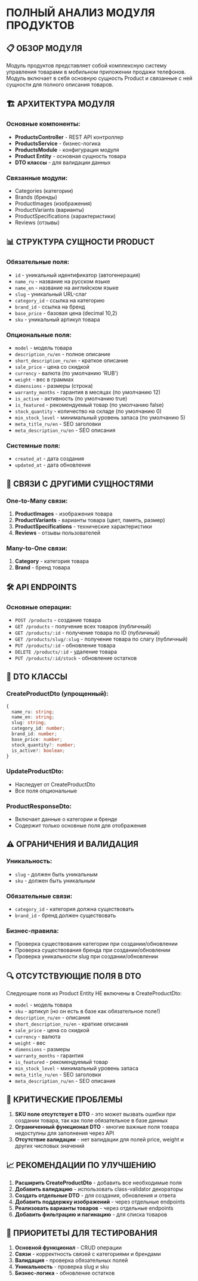 # ПОЛНЫЙ АНАЛИЗ МОДУЛЯ ПРОДУКТОВ

## 📋 ОБЗОР МОДУЛЯ

Модуль продуктов представляет собой комплексную систему управления товарами в мобильном приложении продажи телефонов. Модуль включает в себя основную сущность Product и связанные с ней сущности для полного описания товаров.

## 🏗️ АРХИТЕКТУРА МОДУЛЯ

### Основные компоненты:

- **ProductsController** - REST API контроллер
- **ProductsService** - бизнес-логика
- **ProductsModule** - конфигурация модуля
- **Product Entity** - основная сущность товара
- **DTO классы** - для валидации данных

### Связанные модули:

- Categories (категории)
- Brands (бренды)
- ProductImages (изображения)
- ProductVariants (варианты)
- ProductSpecifications (характеристики)
- Reviews (отзывы)

## 📊 СТРУКТУРА СУЩНОСТИ PRODUCT

### Обязательные поля:

- `id` - уникальный идентификатор (автогенерация)
- `name_ru` - название на русском языке
- `name_en` - название на английском языке
- `slug` - уникальный URL-слаг
- `category_id` - ссылка на категорию
- `brand_id` - ссылка на бренд
- `base_price` - базовая цена (decimal 10,2)
- `sku` - уникальный артикул товара

### Опциональные поля:

- `model` - модель товара
- `description_ru/en` - полное описание
- `short_description_ru/en` - краткое описание
- `sale_price` - цена со скидкой
- `currency` - валюта (по умолчанию 'RUB')
- `weight` - вес в граммах
- `dimensions` - размеры (строка)
- `warranty_months` - гарантия в месяцах (по умолчанию 12)
- `is_active` - активность (по умолчанию true)
- `is_featured` - рекомендуемый товар (по умолчанию false)
- `stock_quantity` - количество на складе (по умолчанию 0)
- `min_stock_level` - минимальный уровень запаса (по умолчанию 5)
- `meta_title_ru/en` - SEO заголовки
- `meta_description_ru/en` - SEO описания

### Системные поля:

- `created_at` - дата создания
- `updated_at` - дата обновления

## 🔗 СВЯЗИ С ДРУГИМИ СУЩНОСТЯМИ

### One-to-Many связи:

1. **ProductImages** - изображения товара
2. **ProductVariants** - варианты товара (цвет, память, размер)
3. **ProductSpecifications** - технические характеристики
4. **Reviews** - отзывы пользователей

### Many-to-One связи:

1. **Category** - категория товара
2. **Brand** - бренд товара

## 🛠️ API ENDPOINTS

### Основные операции:

- `POST /products` - создание товара
- `GET /products` - получение всех товаров (публичный)
- `GET /products/:id` - получение товара по ID (публичный)
- `GET /products/slug/:slug` - получение товара по слагу (публичный)
- `PUT /products/:id` - обновление товара
- `DELETE /products/:id` - удаление товара
- `PUT /products/:id/stock` - обновление остатков

## 📝 DTO КЛАССЫ

### CreateProductDto (упрощенный):

```typescript
{
  name_ru: string;
  name_en: string;
  slug: string;
  category_id: number;
  brand_id: number;
  base_price: number;
  stock_quantity?: number;
  is_active?: boolean;
}
```

### UpdateProductDto:

- Наследует от CreateProductDto
- Все поля опциональные

### ProductResponseDto:

- Включает данные о категории и бренде
- Содержит только основные поля для отображения

## ⚠️ ОГРАНИЧЕНИЯ И ВАЛИДАЦИЯ

### Уникальность:

- `slug` - должен быть уникальным
- `sku` - должен быть уникальным

### Обязательные связи:

- `category_id` - категория должна существовать
- `brand_id` - бренд должен существовать

### Бизнес-правила:

- Проверка существования категории при создании/обновлении
- Проверка существования бренда при создании/обновлении
- Проверка уникальности slug при создании/обновлении

## 🔍 ОТСУТСТВУЮЩИЕ ПОЛЯ В DTO

Следующие поля из Product Entity НЕ включены в CreateProductDto:

- `model` - модель товара
- `sku` - артикул (но он есть в базе как обязательное поле!)
- `description_ru/en` - описания
- `short_description_ru/en` - краткие описания
- `sale_price` - цена со скидкой
- `currency` - валюта
- `weight` - вес
- `dimensions` - размеры
- `warranty_months` - гарантия
- `is_featured` - рекомендуемый товар
- `min_stock_level` - минимальный уровень запаса
- `meta_title_ru/en` - SEO заголовки
- `meta_description_ru/en` - SEO описания

## 🚨 КРИТИЧЕСКИЕ ПРОБЛЕМЫ

1. **SKU поле отсутствует в DTO** - это может вызвать ошибки при создании товара, так как поле обязательное в базе данных
2. **Ограниченный функционал DTO** - многие важные поля товара недоступны для заполнения через API
3. **Отсутствие валидации** - нет валидации для полей price, weight и других числовых значений

## 📈 РЕКОМЕНДАЦИИ ПО УЛУЧШЕНИЮ

1. **Расширить CreateProductDto** - добавить все необходимые поля
2. **Добавить валидацию** - использовать class-validator декораторы
3. **Создать отдельные DTO** - для создания, обновления и ответа
4. **Добавить поддержку изображений** - через отдельные endpoints
5. **Реализовать варианты товаров** - через отдельные endpoints
6. **Добавить фильтрацию и пагинацию** - для списка товаров

## 🎯 ПРИОРИТЕТЫ ДЛЯ ТЕСТИРОВАНИЯ

1. **Основной функционал** - CRUD операции
2. **Связи** - корректность связей с категориями и брендами
3. **Валидация** - проверка обязательных полей
4. **Уникальность** - проверка slug и sku
5. **Бизнес-логика** - обновление остатков
